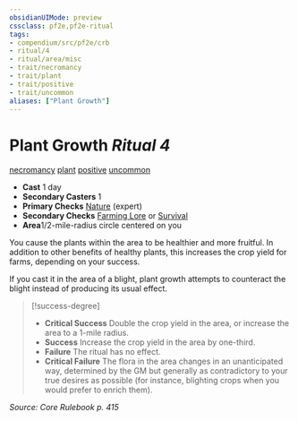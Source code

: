 ```yaml
---
obsidianUIMode: preview
cssclass: pf2e,pf2e-ritual
tags:
- compendium/src/pf2e/crb
- ritual/4
- ritual/area/misc
- trait/necromancy
- trait/plant
- trait/positive
- trait/uncommon
aliases: ["Plant Growth"]
---
```

# Plant Growth *Ritual 4*  
[necromancy](rules/traits/necromancy.md)  [plant](rules/traits/plant.md)  [positive](rules/traits/positive.md)  [uncommon](rules/traits/uncommon.md)  

- **Cast** 1 day
- **Secondary Casters** 1
- **Primary Checks** [Nature](compendium/skills.md#Nature) (expert)
- **Secondary Checks** [Farming Lore](compendium/skills.md#Lore) or [Survival](compendium/skills.md#Survival)
- **Area**1/2-mile-radius circle centered on you

You cause the plants within the area to be healthier and more fruitful. In addition to other benefits of healthy plants, this increases the crop yield for farms, depending on your success.

If you cast it in the area of a blight, plant growth attempts to counteract the blight instead of producing its usual effect.

> [!success-degree] 
> - **Critical Success** Double the crop yield in the area, or increase the area to a 1-mile radius.
> - **Success** Increase the crop yield in the area by one-third.
> - **Failure** The ritual has no effect.
> - **Critical Failure** The flora in the area changes in an unanticipated way, determined by the GM but generally as contradictory to your true desires as possible (for instance, blighting crops when you would prefer to enrich them).

*Source: Core Rulebook p. 415*